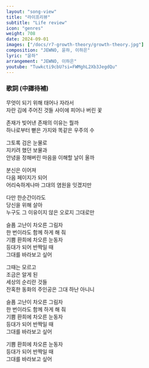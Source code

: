 ```yaml
---
layout: "song-view"
title: "라이프리뷰"
subtitle: "Life review"
icon: "genres"
weight: 708
date: 2024-09-01
images: ["/docs/r7-growth-theory/growth-theory.jpg"]
composition: "JEWNO, 윤하, 이하은"
lyric: "윤하"
arrangement: "JEWNO, 이하은"
youtube: "Tuwkcti9cbU?si=FWMghL2Xb3JegdQu"
---
```


### 歌詞 (中譯待補)

무엇이 되기 위해 태어나 자라서  
자란 김에 주어진 것들 사이에 피어나 버린 꽃  

존재가 빚어낸 존재의 이유는 뭘까  
하나로부터 뻗은 가지와 똑같은 우주의 수  

그토록 검은 눈물로  
지키려 했던 보물과  
안녕을 정해버린 마음을 이해할 날이 올까  

분신은 이어져  
다음 페이지가 되어  
어리숙하게나마 그대의 염원을 잇겠지만  

다만 한순간이라도  
당신을 위해 살아  
누구도 그 이유이지 않은 오로지 그대로만  

슬픔 고난이 차오른 그림자  
한 번이라도 함께 하게 해 줘  
기쁨 환희에 차오른 눈동자  
등대가 되어 반짝일 때  
그대를 바라보고 싶어  

그때는 모르고  
조금은 알게 된  
세상의 순리란 것들  
잔혹한 동화의 주인공은 그대 하난 아니니  

슬픔 고난이 차오른 그림자  
한 번이라도 함께 하게 해 줘  
기쁨 환희에 차오른 눈동자  
등대가 되어 반짝일 때  
그대를 바라보고 싶어  

기쁨 환희에 차오른 눈동자  
등대가 되어 반짝일 때  
그대를 바라보고 싶어  
